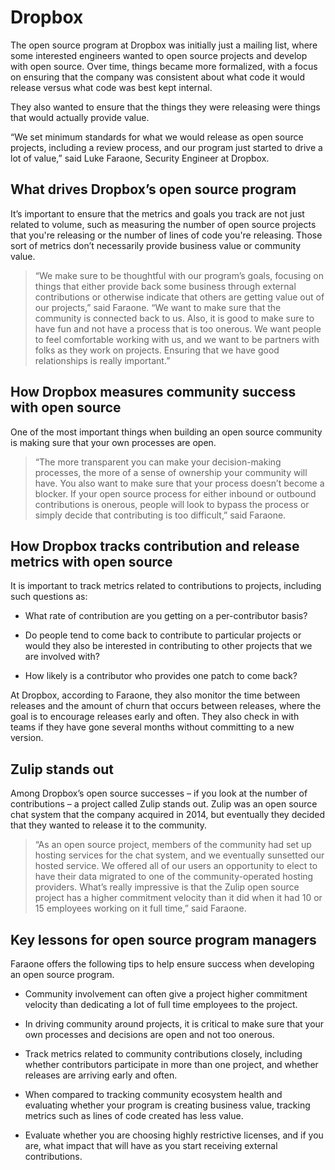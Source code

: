 # Dropbox

The open source program at Dropbox was initially just a mailing list, where some interested engineers wanted to open source projects and develop with open source. Over time, things became more formalized, with a focus on ensuring that the company was consistent about what code it would release versus what code was best kept internal.

They also wanted to ensure that the things they were releasing were things that would actually provide value.

“We set minimum standards for what we would release as open source projects, including a review process, and our program just started to drive a lot of value,” said Luke Faraone, Security Engineer at Dropbox.

## What drives Dropbox’s open source program

It’s important to ensure that the metrics and goals you track are not just related to volume, such as measuring the number of open source projects that you're releasing or the number of lines of code you're releasing. Those sort of metrics don’t necessarily provide business value or community value.

> “We make sure to be thoughtful with our program’s goals, focusing on things that either provide back some business through external contributions or otherwise indicate that others are getting value out of our projects,” said Faraone. “We want to make sure that the community is connected back to us. Also, it is good to make sure to have fun and not have a process that is too onerous. We want people to feel comfortable working with us, and we want to be partners with folks as they work on projects. Ensuring that we have good relationships is really important.”

## How Dropbox measures community success with open source

One of the most important things when building an open source community is making sure that your own processes are open.

> “The more transparent you can make your decision-making processes, the more of a sense of ownership your community will have. You also want to make sure that your process doesn’t become a blocker. If your open source process for either inbound or outbound contributions is onerous, people will look to bypass the process or simply decide that contributing is too difficult,” said Faraone.

## How Dropbox tracks contribution and release metrics with open source

It is important to track metrics related to contributions to projects, including such questions as:

* What rate of contribution are you getting on a per-contributor basis?

* Do people tend to come back to contribute to particular projects or would they also be interested in contributing to other projects that we are involved with?

* How likely is a contributor who provides one patch to come back?

At Dropbox, according to Faraone, they also monitor the time between releases and the amount of churn that occurs between releases, where the goal is to encourage releases early and often. They also check in with teams if they have gone several months without committing to a new version.

## Zulip stands out

Among Dropbox’s open source successes – if you look at the number of contributions – a project called Zulip stands out. Zulip was an open source chat system that the company acquired in 2014, but eventually they decided that they wanted to release it to the community.

> “As an open source project, members of the community had set up hosting services for the chat system, and we eventually sunsetted our hosted service. We offered all of our users an opportunity to elect to have their data migrated to one of the community-operated hosting providers. What’s really impressive is that the Zulip open source project has a higher commitment velocity than it did when it had 10 or 15 employees working on it full time,” said Faraone.

## Key lessons for open source program managers

Faraone offers the following tips to help ensure success when developing an open source program.

* Community involvement can often give a project higher commitment velocity than dedicating a lot of full time employees to the project.

* In driving community around projects, it is critical to make sure that your own processes and decisions are open and not too onerous.

* Track metrics related to community contributions closely, including whether contributors participate in more than one project, and whether releases are arriving early and often.

* When compared to tracking community ecosystem health and evaluating whether your program is creating business value, tracking metrics such as lines of code created has less value.

* Evaluate whether you are choosing highly restrictive licenses, and if you are, what impact that will have as you start receiving external contributions.
